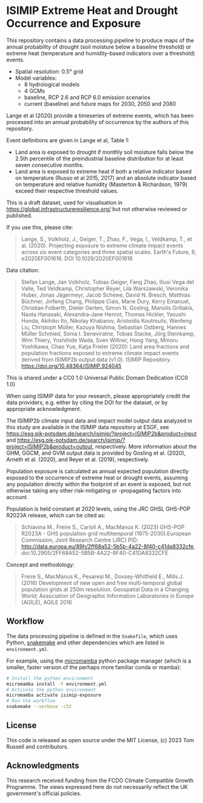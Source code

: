 # ISIMIP Extreme Heat and Drought Occurrence and Exposure

This repository contains a data processing pipeline to produce maps of the
annual probability of drought (soil moisture below a baseline threshold) or
extreme heat (temperature and humidity-based indicators over a threshold)
events.

- Spatial resolution: 0.5° grid
- Model variables:
  - 8 hydrological models
  - 4 GCMs
  - baseline, RCP 2.6 and RCP 6.0 emission scenarios
  - current (baseline) and future maps for 2030, 2050 and 2080

Lange et al (2020) provide a timeseries of extreme events, which has been
processed into an annual probability of occurrence by the authors of this
repository.

Event definitions are given in Lange et al, Table 1:

- Land area is exposed to drought if monthly soil moisture falls below the 2.5th
  percentile of the preindustrial baseline distribution for at least seven
  consecutive months.
- Land area is exposed to extreme heat if both a relative indicator based on
  temperature (Russo et al 2015, 2017) and an absolute indicator based on
  temperature and relative humidity (Masterton & Richardson, 1979) exceed their
  respective threshold values.

This is a draft dataset, used for visualisation in
https://global.infrastructureresilience.org/ but not otherwise reviewed or
published.

If you use this, please cite:

> Lange, S., Volkholz, J., Geiger, T., Zhao, F., Vega, I., Veldkamp, T., et al.
> (2020). Projecting exposure to extreme climate impact events across six event
> categories and three spatial scales. Earth's Future, 8, e2020EF001616. DOI
> 10.1029/2020EF001616

Data citation:

> Stefan Lange, Jan Volkholz, Tobias Geiger, Fang Zhao, Iliusi Vega del Valle,
> Ted Veldkamp, Christopher Reyer, Lila Warszawski, Veronika Huber, Jonas
> Jägermeyr, Jacob Schewe, David N. Bresch, Matthias Büchner, Jinfeng Chang,
> Philippe Ciais, Marie Dury, Kerry Emanuel, Christian Folberth, Dieter Gerten,
> Simon N. Gosling, Manolis Grillakis, Naota Hanasaki, Alexandra‐Jane Henrot,
> Thomas Hickler, Yasushi Honda, Akihiko Ito, Nikolay Khabarov, Aristeidis
> Koutroulis, Wenfeng Liu, Christoph Müller, Kazuya Nishina, Sebastian Ostberg,
> Hannes Müller Schmied, Sonia I. Seneviratne, Tobias Stacke, Jörg Steinkamp,
> Wim Thiery, Yoshihide Wada, Sven Willner, Hong Yang, Minoru Yoshikawa, Chao
> Yue, Katja Frieler (2020): Land area fractions and population fractions
> exposed to extreme climate impact events derived from ISIMIP2b output data
> (v1.0). ISIMIP Repository. https://doi.org/10.48364/ISIMIP.924045

This is shared under a CC0 1.0 Universal Public Domain Dedication (CC0 1.0)

When using ISIMIP data for your research, please appropriately credit the data
providers, e.g. either by citing the DOI for the dataset, or by appropriate
acknowledgment.

The ISIMIP2b climate input data and impact model output data analyzed in this
study are available in the ISIMIP data repository at ESGF, see
https://esg.pik-potsdam.de/search/isimip/?project=ISIMIP2b&product=input and
https://esg.pik-potsdam.de/search/isimip/?project=ISIMIP2b&product=output,
respectively. More information about the GHM, GGCM, and GVM output data is
provided by Gosling et al. (2020), Arneth et al. (2020), and Reyer et al.
(2019), respectively.

Population exposure is calculated as annual expected population directly exposed
to the occurrence of extreme heat or drought events, assuming any population
directly within the footprint of an event is exposed, but not otherwise taking
any other risk-mitigating or -propagating factors into account.

Population is held constant at 2020 levels, using the JRC GHSL GHS-POP R2023A
release, which can be cited as:

> Schiavina M., Freire S., Carioli A., MacManus K. (2023) GHS-POP R2023A - GHS
> population grid multitemporal (1975-2030).European Commission, Joint Research
> Centre (JRC) PID:
> http://data.europa.eu/89h/2ff68a52-5b5b-4a22-8f40-c41da8332cfe,
> doi:10.2905/2FF68A52-5B5B-4A22-8F40-C41DA8332CFE

Concept and methodology:

> Freire S., MacManus K., Pesaresi M., Doxsey-Whitfield E., Mills J. (2016)
> Development of new open and free multi-temporal global population grids at
> 250m resolution. Geospatial Data in a Changing World; Association of
> Geographic Information Laboratories in Europe (AGILE), AGILE 2016

## Workflow

The data processing pipeline is defined in the `Snakefile`, which uses Python,
[snakemake](https://snakemake.readthedocs.io/en/stable/index.html) and other
dependencies which are listed in `environment.yml`.

For example, using the
[micromamba](https://mamba.readthedocs.io/en/latest/user_guide/micromamba.html)
python package manager (which is a smaller, faster version of the perhaps more
familiar conda or mamba):

```bash
# Install the python environment
micromamba install -f environment.yml
# Activate the python environment
micromamba activate isimip-exposure
# Run the workflow
snakemake --verbose -c32
```

## License

This code is released as open source under the MIT License, (c) 2023 Tom Russell
and contributors.

## Acknowledgments

This research received funding from the FCDO Climate Compatible Growth
Programme. The views expressed here do not necessarily reflect the UK
government's official policies.
